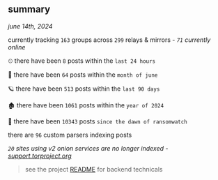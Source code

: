
## summary
_june 14th, 2024_

currently tracking `163` groups across `299` relays & mirrors - _`71` currently online_

⏲ there have been `8` posts within the `last 24 hours`

🦈 there have been `64` posts within the `month of june`

🪐 there have been `513` posts within the `last 90 days`

🏚 there have been `1061` posts within the `year of 2024`

🦕 there have been `10343` posts `since the dawn of ransomwatch`

there are `96` custom parsers indexing posts

_`20` sites using v2 onion services are no longer indexed - [support.torproject.org](https://support.torproject.org/onionservices/v2-deprecation/)_

> see the project [README](https://github.com/joshhighet/ransomwatch#ransomwatch--) for backend technicals
